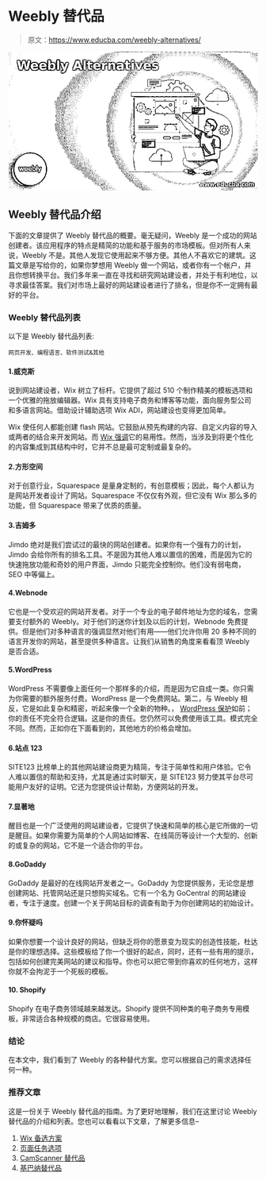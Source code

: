 # Weebly 替代品

> 原文：<https://www.educba.com/weebly-alternatives/>

![Weebly Alternatives](img/b7320f4e4cd4f26e8fb33fcd8e1401a7.png)



## Weebly 替代品介绍

下面的文章提供了 Weebly 替代品的概要。毫无疑问，Weebly 是一个成功的网站创建者。该应用程序的特点是精简的功能和基于服务的市场模板。但对所有人来说，Weebly 不是。其他人发现它使用起来不够方便。其他人不喜欢它的建筑。这篇文章是写给你的，如果你梦想用 Weebly 做一个网站，或者你有一个帐户，并且你想转换平台。我们多年来一直在寻找和研究网站建设者，并处于有利地位，以寻求最佳答案。我们对市场上最好的网站建设者进行了排名，但是你不一定拥有最好的平台。

### Weebly 替代品列表

以下是 Weebly 替代品列表:

<small>网页开发、编程语言、软件测试&其他</small>

#### 1.威克斯

说到网站建设者，Wix 树立了标杆。它提供了超过 510 个制作精美的模板选项和一个优雅的拖放编辑器。Wix 具有支持电子商务和博客等功能，面向服务型公司和多语言网站。借助设计辅助选项 Wix ADI，网站建设也变得更加简单。

Wix 使任何人都能创建 flash 网站。它鼓励从预先构建的内容、自定义内容的导入或两者的结合来开发网站。而 [Wix 强调](https://www.educba.com/what-is-wix/)它的易用性。然而，当涉及到将更个性化的内容集成到其结构中时，它并不总是最可定制或最复杂的。

#### 2.方形空间

对于创意行业，Squarespace 是量身定制的，有创意模板；因此，每个人都认为是网站开发者设计了网站。Squarespace 不仅仅有外观，但它没有 Wix 那么多的功能，但 Squarespace 带来了优质的质量。

#### 3.吉姆多

Jimdo 绝对是我们尝试过的最快的网站创建者。如果你有一个强有力的计划，Jimdo 会给你所有的排名工具。不是因为其他人难以置信的困难，而是因为它的快速拖放功能和奇妙的用户界面，Jimdo 只能完全控制你。他们没有弱电商，SEO 中等偏上。

#### 4.Webnode

它也是一个受欢迎的网站开发者。对于一个专业的电子邮件地址为您的域名，您需要支付额外的 Weebly。对于他们的迷你计划及以后的计划，Webnode 免费提供。但是他们对多种语言的强调显然对他们有用——他们允许你用 20 多种不同的语言开发你的网站，甚至提供多种语言。让我们从销售的角度来看看顶 Weebly 是否合适。

#### 5.WordPress

WordPress 不需要像上面任何一个那样多的介绍，而是因为它自成一类。你只需为你需要的额外服务付费。WordPress 是一个免费网站。第二，与 Weebly 相反，它是如此复杂和精密，听起来像一个全新的物种。， [WordPress 保护](https://www.educba.com/what-is-wordpress/)如前；你的责任不完全符合逻辑。这是你的责任。您仍然可以免费使用该工具。模式完全不同。然而，正如你在下面看到的，其他地方的价格会增加。

#### 6.站点 123

SITE123 比榜单上的其他网站建设商更为精简，专注于简单性和用户体验。它令人难以置信的帮助和支持，尤其是通过实时聊天，是 SITE123 努力使其平台尽可能用户友好的证明。它还为您提供设计帮助，方便网站的开发。

#### 7.显著地

醒目也是一个广泛使用的网站建设者，它提供了快速和简单的核心是它所做的一切是醒目。如果你需要为简单的个人网站如博客、在线简历等设计一个大型的、创新的或复杂的网站，它不是一个适合你的平台。

#### 8.GoDaddy

GoDaddy 是最好的在线网站开发者之一。GoDaddy 为您提供服务，无论您是想创建网站、托管网站还是只想购买域名。它有一个名为 GoCentral 的网站建设者，专注于速度。创建一个关于网站目标的调查有助于为你创建网站的初始设计。

#### 9.你怀疑吗

如果你想要一个设计良好的网站，但缺乏将你的愿景变为现实的创造性技能，杜达是你的理想选择。这些模板给了你一个很好的起点，同时，还有一些有用的提示，包括如何创建完美网站的建议和指导。你也可以把它带到你喜欢的任何地方，这样你就不会拘泥于一个死板的模板。

#### 10\. Shopify

Shopify 在电子商务领域越来越发达。Shopify 提供不同种类的电子商务专用模板，非常适合各种规模的商店。它很容易使用。

### 结论

在本文中，我们看到了 Weebly 的各种替代方案。您可以根据自己的需求选择任何一种。

### 推荐文章

这是一份关于 Weebly 替代品的指南。为了更好地理解，我们在这里讨论 Weebly 替代品的介绍和列表。您也可以看看以下文章，了解更多信息–

1.  [Wix 备选方案](https://www.educba.com/wix-alternatives/)
2.  [页面任务选项](https://www.educba.com/pagerduty-alternatives/)
3.  [CamScanner 替代品](https://www.educba.com/camscanner-alternatives/)
4.  [基巴纳替代品](https://www.educba.com/kibana-alternatives/)





